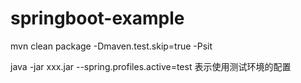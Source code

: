 # springboot-example

mvn clean package -Dmaven.test.skip=true -Psit

java -jar xxx.jar --spring.profiles.active=test 表示使用测试环境的配置